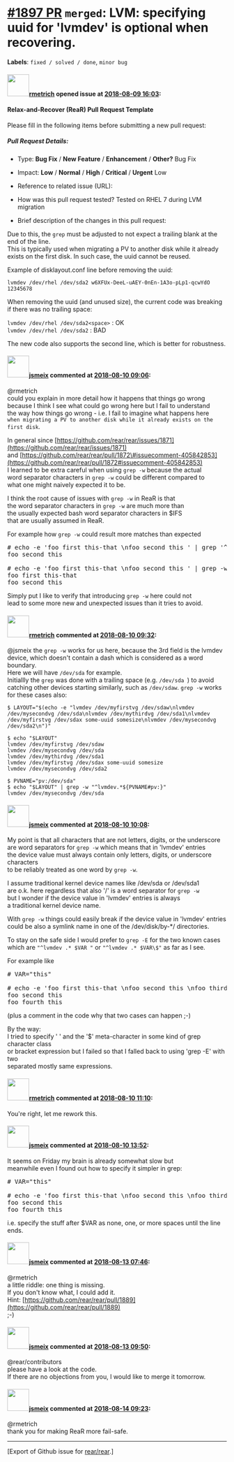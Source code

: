 [\#1897 PR](https://github.com/rear/rear/pull/1897) `merged`: LVM: specifying uuid for 'lvmdev' is optional when recovering.
============================================================================================================================

**Labels**: `fixed / solved / done`, `minor bug`

#### <img src="https://avatars.githubusercontent.com/u/1163635?u=36b5e32e1dd55f1ce77cad431a5683fce40a7934&v=4" width="50">[rmetrich](https://github.com/rmetrich) opened issue at [2018-08-09 16:03](https://github.com/rear/rear/pull/1897):

#### Relax-and-Recover (ReaR) Pull Request Template

Please fill in the following items before submitting a new pull request:

##### Pull Request Details:

-   Type: **Bug Fix** / **New Feature** / **Enhancement** / **Other?**
    Bug Fix

-   Impact: **Low** / **Normal** / **High** / **Critical** / **Urgent**
    Low

-   Reference to related issue (URL):

-   How was this pull request tested? Tested on RHEL 7 during LVM
    migration

-   Brief description of the changes in this pull request:

Due to this, the `grep` must be adjusted to not expect a trailing blank
at the end of the line.  
This is typically used when migrating a PV to another disk while it
already exists on the first disk. In such case, the uuid cannot be
reused.

Example of disklayout.conf line before removing the uuid:

`lvmdev /dev/rhel /dev/sda2 w6XFUx-DeeL-uAEY-0nEn-1A3o-pLp1-qcwYdO 12345678`

When removing the uuid (and unused size), the current code was breaking
if there was no trailing space:

`lvmdev /dev/rhel /dev/sda2<space>` : OK  
`lvmdev /dev/rhel /dev/sda2` : BAD

The new code also supports the second line, which is better for
robustness.

#### <img src="https://avatars.githubusercontent.com/u/1788608?u=925fc54e2ce01551392622446ece427f51e2f0ce&v=4" width="50">[jsmeix](https://github.com/jsmeix) commented at [2018-08-10 09:06](https://github.com/rear/rear/pull/1897#issuecomment-412024164):

@rmetrich  
could you explain in more detail how it happens that things go wrong  
because I think I see what could go wrong here but I fail to
understand  
the way how things go wrong - i.e. I fail to imagine what happens here  
`when migrating a PV to another disk while it already exists on the first disk`.

In general since
[https://github.com/rear/rear/issues/1871](https://github.com/rear/rear/issues/1871)  
and
[https://github.com/rear/rear/pull/1872\#issuecomment-405842853](https://github.com/rear/rear/pull/1872#issuecomment-405842853)  
I learned to be extra careful when using `grep -w` because the actual  
word separator characters in `grep -w` could be different compared to  
what one might naively expected it to be.

I think the root cause of issues with `grep -w` in ReaR is that  
the word separator characters in `grep -w` are much more than  
the usually expected bash word separator characters in $IFS  
that are usually assumed in ReaR.

For example how `grep -w` could result more matches than expected

<pre>
# echo -e 'foo first this-that \nfoo second this ' | grep '^foo .* this '
foo second this 

# echo -e 'foo first this-that \nfoo second this ' | grep -w '^foo .* this'
foo first this-that 
foo second this 
</pre>

Simply put I like to verify that introducing `grep -w` here could not  
lead to some more new and unexpected issues than it tries to avoid.

#### <img src="https://avatars.githubusercontent.com/u/1163635?u=36b5e32e1dd55f1ce77cad431a5683fce40a7934&v=4" width="50">[rmetrich](https://github.com/rmetrich) commented at [2018-08-10 09:32](https://github.com/rear/rear/pull/1897#issuecomment-412030818):

@jsmeix the `grep -w` works for us here, because the 3rd field is the
lvmdev device, which doesn't contain a dash which is considered as a
word boundary.  
Here we will have `/dev/sda` for example.  
Initiallly the `grep` was done with a trailing space (e.g. `/dev/sda `)
to avoid catching other devices starting similarly, such as `/dev/sdaw`.
`grep -w` works for these cases also:

    $ LAYOUT="$(echo -e "lvmdev /dev/myfirstvg /dev/sdaw\nlvmdev /dev/mysecondvg /dev/sda\nlvmdev /dev/mythirdvg /dev/sda1\nlvmdev /dev/myfirstvg /dev/sdax some-uuid somesize\nlvmdev /dev/mysecondvg /dev/sda2\n")"

    $ echo "$LAYOUT"
    lvmdev /dev/myfirstvg /dev/sdaw
    lvmdev /dev/mysecondvg /dev/sda
    lvmdev /dev/mythirdvg /dev/sda1
    lvmdev /dev/myfirstvg /dev/sdax some-uuid somesize
    lvmdev /dev/mysecondvg /dev/sda2

    $ PVNAME="pv:/dev/sda"
    $ echo "$LAYOUT" | grep -w "^lvmdev.*${PVNAME#pv:}"
    lvmdev /dev/mysecondvg /dev/sda

#### <img src="https://avatars.githubusercontent.com/u/1788608?u=925fc54e2ce01551392622446ece427f51e2f0ce&v=4" width="50">[jsmeix](https://github.com/jsmeix) commented at [2018-08-10 10:08](https://github.com/rear/rear/pull/1897#issuecomment-412039472):

My point is that all characters that are not letters, digits, or the
underscore  
are word separators for `grep -w` which means that in 'lvmdev' entries  
the device value must always contain only letters, digits, or underscore
characters  
to be reliably treated as one word by `grep -w`.

I assume traditional kernel device names like /dev/sda or /dev/sda1  
are o.k. here regardless that also '/' is a word separator for
`grep -w`  
but I wonder if the device value in 'lvmdev' entries is always  
a traditional kernel device name.

With `grep -w` things could easily break if the device value in 'lvmdev'
entries  
could be also a symlink name in one of the /dev/disk/by-\*/ directories.

To stay on the safe side I would prefer to `grep -E` for the two known
cases  
which are `"^lvmdev .* $VAR "` or `"^lvmdev .* $VAR\$"` as far as I see.

For example like

<pre>
# VAR="this"

# echo -e 'foo first this-that \nfoo second this \nfoo third this-that\nfoo fourth this' | grep -E "^foo .* $VAR |^foo .* $VAR\$"
foo second this 
foo fourth this
</pre>

(plus a comment in the code why that two cases can happen ;-)

By the way:  
I tried to specify ' ' and the '$' meta-character in some kind of grep
character class  
or bracket expression but I failed so that I falled back to using 'grep
-E' with two  
separated mostly same expressions.

#### <img src="https://avatars.githubusercontent.com/u/1163635?u=36b5e32e1dd55f1ce77cad431a5683fce40a7934&v=4" width="50">[rmetrich](https://github.com/rmetrich) commented at [2018-08-10 11:10](https://github.com/rear/rear/pull/1897#issuecomment-412052278):

You're right, let me rework this.

#### <img src="https://avatars.githubusercontent.com/u/1788608?u=925fc54e2ce01551392622446ece427f51e2f0ce&v=4" width="50">[jsmeix](https://github.com/jsmeix) commented at [2018-08-10 13:52](https://github.com/rear/rear/pull/1897#issuecomment-412088711):

It seems on Friday my brain is already somewhat slow but  
meanwhile even I found out how to specify it simpler in grep:

<pre>
# VAR="this"

# echo -e 'foo first this-that \nfoo second this \nfoo third this-that\nfoo fourth this' | grep "^foo .* $VAR *$"
foo second this 
foo fourth this
</pre>

i.e. specify the stuff after $VAR as none, one, or more spaces until the
line ends.

#### <img src="https://avatars.githubusercontent.com/u/1788608?u=925fc54e2ce01551392622446ece427f51e2f0ce&v=4" width="50">[jsmeix](https://github.com/jsmeix) commented at [2018-08-13 07:46](https://github.com/rear/rear/pull/1897#issuecomment-412435066):

@rmetrich  
a little riddle: one thing is missing.  
If you don't know what, I could add it.  
Hint:
[https://github.com/rear/rear/pull/1889](https://github.com/rear/rear/pull/1889)  
;-)

#### <img src="https://avatars.githubusercontent.com/u/1788608?u=925fc54e2ce01551392622446ece427f51e2f0ce&v=4" width="50">[jsmeix](https://github.com/jsmeix) commented at [2018-08-13 09:50](https://github.com/rear/rear/pull/1897#issuecomment-412465900):

@rear/contributors  
please have a look at the code.  
If there are no objections from you, I would like to merge it tomorrow.

#### <img src="https://avatars.githubusercontent.com/u/1788608?u=925fc54e2ce01551392622446ece427f51e2f0ce&v=4" width="50">[jsmeix](https://github.com/jsmeix) commented at [2018-08-14 09:23](https://github.com/rear/rear/pull/1897#issuecomment-412810381):

@rmetrich  
thank you for making ReaR more fail-safe.

------------------------------------------------------------------------

\[Export of Github issue for
[rear/rear](https://github.com/rear/rear).\]
